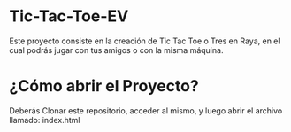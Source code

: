 # Tic-Tac-Toe-EV
 Este proyecto consiste en la creación de Tic Tac Toe o Tres en Raya, en el cual podrás jugar con tus amigos o con la misma máquina.

# ¿Cómo abrir el Proyecto?
 Deberás Clonar este repositorio, acceder al mismo, y luego abrir el archivo llamado: index.html


